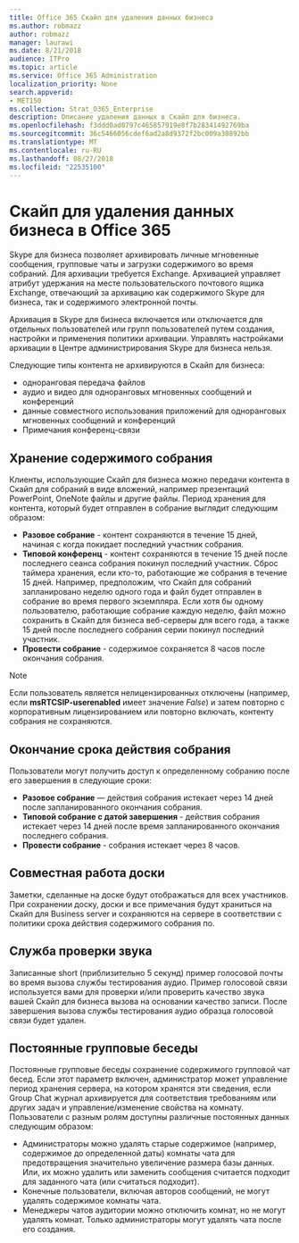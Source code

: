 ```yaml
---
title: Office 365 Скайп для удаления данных бизнеса
ms.author: robmazz
author: robmazz
manager: laurawi
ms.date: 8/21/2018
audience: ITPro
ms.topic: article
ms.service: Office 365 Administration
localization_priority: None
search.appverid:
- MET150
ms.collection: Strat_O365_Enterprise
description: Описание удаления данных в Скайп для бизнеса.
ms.openlocfilehash: f3ddd0ad0797c465857919e8f7b28341492769ba
ms.sourcegitcommit: 36c5466056cdef6ad2a8d9372f2bc009a30892bb
ms.translationtype: MT
ms.contentlocale: ru-RU
ms.lasthandoff: 08/27/2018
ms.locfileid: "22535100"
---
```

# <a name="skype-for-business-data-deletion-in-office-365"></a>Скайп для удаления данных бизнеса в Office 365

Skype для бизнеса позволяет архивировать личные мгновенные сообщения, групповые чаты и загрузки содержимого во время собраний. Для архивации требуется Exchange. Архивацией управляет атрибут удержания на месте пользовательского почтового ящика Exchange, отвечающий за архивацию как содержимого Skype для бизнеса, так и содержимого электронной почты.

Архивация в Skype для бизнеса включается или отключается для отдельных пользователей или групп пользователей путем создания, настройки и применения политики архивации. Управлять настройками архивации в Центре администрирования Skype для бизнеса нельзя.

Следующие типы контента не архивируются в Скайп для бизнеса: 
- одноранговая передача файлов
- аудио и видео для одноранговых мгновенных сообщений и конференций
- данные совместного использования приложений для одноранговых мгновенных сообщений и конференций
- Примечания конференц-связи 

## <a name="meeting-content-retention"></a>Хранение содержимого собрания
Клиенты, использующие Скайп для бизнеса можно передачи контента в Скайп для собраний в виде вложений, например презентаций PowerPoint, OneNote файлы и другие файлы. Период хранения для контента, который будет отправлен в собрание выглядит следующим образом:
- **Разовое собрание** - контент сохраняются в течение 15 дней, начиная с когда покидает последний участник собрания.
- **Типовой конференц** - контент сохраняются в течение 15 дней после последнего сеанса собрания покинул последний участник. Сброс таймера хранения, если кто-то, работающие же собрания в течение 15 дней. Например, предположим, что Скайп для собраний запланировано неделю одного года и файл будет отправлен в собрание во время первого экземпляра. Если хотя бы одному пользователю, работающие собрание каждую неделю, файл можно сохранить в Скайп для бизнеса веб-серверы для всего года, а также 15 дней после последнего собрания серии покинул последний участник.
- **Провести собрание** - содержимое сохраняется 8 часов после окончания собрания.

> [!NOTE]
> Если пользователь является нелицензированных отключены (например, если **msRTCSIP-userenabled** имеет значение *False*) и затем повторно с корпоративным лицензированием или повторно включать, контенту собрания не сохраняются.

## <a name="meeting-expiration"></a>Окончание срока действия собрания
Пользователи могут получить доступ к определенному собранию после его завершения в следующие сроки:
- **Разовое собрание** — действия собрания истекает через 14 дней после запланированного окончания собрания.
- **Типовой собрание с датой завершения** - действия собрания истекает через 14 дней после время запланированного окончания последнего собрания.
- **Провести собрание** - собрания истекает через 8 часов.

## <a name="whiteboard-collaboration"></a>Совместная работа доски
Заметки, сделанные на доске будут отображаться для всех участников. При сохранении доску, доски и все примечания будут храниться на Скайп для Business server и сохраняются на сервере в соответствии с политики срока действия содержимого собрания по.

## <a name="audio-test-service"></a>Служба проверки звука
Записанные short (приблизительно 5 секунд) пример голосовой почты во время вызова службы тестирования аудио. Пример голосовой связи используется вами для проверки и/или проверить качество звука вашей Скайп для бизнеса вызова на основании качество записи. После завершения вызова службы тестирования аудио образца голосовой связи будет удален.

## <a name="persistent-group-chat"></a>Постоянные групповые беседы
Постоянные групповые беседы сохранение содержимого групповой чат бесед. Если этот параметр включен, администратор может управление период хранения сервера, на котором хранятся эти сведения, если Group Chat журнал архивируется для соответствия требованиям или других задач и управление/изменение свойства на комнату. Пользователи с разным ролям доступны различные постоянных данных следующим образом:
- Администраторы можно удалять старые содержимое (например, содержимое до определенной даты) комнаты чата для предотвращения значительно увеличение размера базы данных. Или, их можно удалить или заменить сообщения считается подходит для заданного чата (или считаться подходит).
- Конечные пользователи, включая авторов сообщений, не могут удалять содержимое комнаты чата.
- Менеджеры чатов аудитории можно отключить комнат, но не могут удалять комнат. Только администраторы могут удалять чата после его создания.